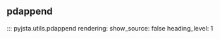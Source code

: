 ## pdappend

::: pyjsta.utils.pdappend
    rendering:
        show_source: false
        heading_level: 1
